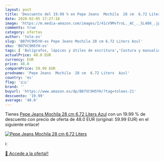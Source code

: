 ```yaml
---
layout: post
title: 'Descuento del 19.99 % en Pepe Jeans  Mochila  28 cm  6.72 Liters '
date: 2020-02-05 17:27:18
image: 'https://m.media-amazon.com/images/I/41cV9MvfroL._AC_._SL400_.jpg'
comments: true
category: ofertas
author: 'tole.es'
slug: 'B07VC9H5YH-es Pepe Jeans Mochila 28 cm 6.72 Liters Azul'
sku: 'B07VC9H5YH-es'
tags: [ 'Bolígrafos, lápices y útiles de escritura','Costura y manualidades','Dibujo','Hogar y cocina','Lápices','Marcadores','Materiales de dibujo','Oficina y papelería','Portaminas','Rotuladores y subrayadores','Subrayadores','mochila', ]
actualPrice: 48.0 EUR
currency: EUR
price: 48.0
comparePrice: 59.99 EUR
prodname: 'Pepe Jeans  Mochila  28 cm  6.72 Liters  Azul'
country: 'es'
flag: '🇪🇸'
brand: ''
buyurl: 'https://www.amazon.es/dp/B07VC9H5YH/?tag=tolees-21'
descuento: '19.99'
average: '48.0'
---
```


Tienes [Pepe Jeans  Mochila  28 cm  6.72 Liters  Azul](https://www.amazon.es/dp/B07VC9H5YH/?tag=tolees-21) con un 19.99 % de descuento con precio de oferta de 48.0 EUR (original: 59.99 EUR) en el siguiente enlace!

[![Pepe Jeans  Mochila  28 cm  6.72 Liters ](https://m.media-amazon.com/images/I/41cV9MvfroL._AC_._SL400_.jpg)](https://www.amazon.es/dp/B07VC9H5YH/?tag=tolees-21)

ℹ️:


[🛒 Accede a la oferta!!](https://www.amazon.es/dp/B07VC9H5YH/?tag=tolees-21)
